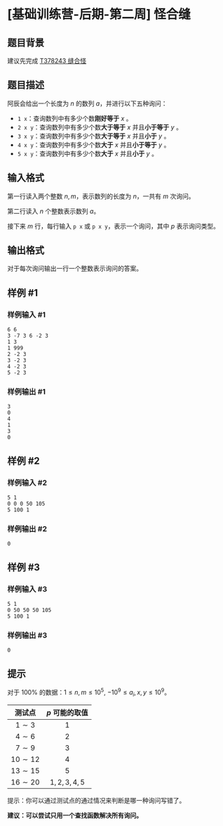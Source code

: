 # [基础训练营-后期-第二周] 怪合缝

## 题目背景

建议先完成 [T378243 缝合怪](https://www.luogu.com.cn/problem/T378243)

## 题目描述

阿辰会给出一个长度为 $n$ 的数列 $a$，并进行以下五种询问：

- `1 x`：查询数列中有多少个数**刚好等于** $x$ 。
- `2 x y`：查询数列中有多少个数**大于等于** $x$ 并且**小于等于** $y$ 。
- `3 x y`：查询数列中有多少个数**大于等于** $x$ 并且**小于** $y$ 。
- `4 x y`：查询数列中有多少个数**大于** $x$ 并且**小于等于** $y$ 。
- `5 x y`：查询数列中有多少个数**大于** $x$ 并且**小于** $y$ 。

## 输入格式

第一行读入两个整数 $n,m$，表示数列的长度为 $n$，一共有 $m$ 次询问。

第二行读入 $n$ 个整数表示数列 $a$。

接下来 $m$ 行，每行输入 `p x` 或 `p x y`，表示一个询问，其中 $p$ 表示询问类型。

## 输出格式

对于每次询问输出一行一个整数表示询问的答案。

## 样例 #1

### 样例输入 #1

```
6 6
3 -7 3 6 -2 3
1 3
1 999
2 -2 3
3 -2 3
4 -2 3
5 -2 3
```

### 样例输出 #1

```
3
0
4
1
3
0
```

## 样例 #2

### 样例输入 #2

```
5 1
0 0 0 50 105
5 100 1
```

### 样例输出 #2

```
0
```

## 样例 #3

### 样例输入 #3

```
5 1
0 50 50 50 105
5 100 1
```

### 样例输出 #3

```
0
```

## 提示

对于 $100 \%$ 的数据：$1\leqslant n,m \leqslant 10^{5},$  $-10^9 \leqslant a_i,x,y\leqslant 10^9$。

|   测试点    | $p$ 可能的取值 |
| :---------: | :------------: |
|  $1\sim 3$  |      $1$       |
|  $4\sim 6$  |      $2$       |
|  $7\sim 9$  |      $3$       |
| $10\sim 12$ |      $4$       |
| $13\sim 15$ |      $5$       |
| $16\sim 20$ |  $1,2,3,4,5$   |

提示：你可以通过测试点的通过情况来判断是哪一种询问写错了。 

**建议：可以尝试只用一个查找函数解决所有询问。**